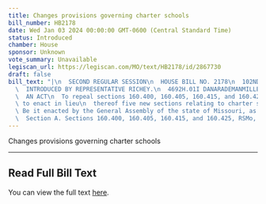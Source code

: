 ```yaml
---
title: Changes provisions governing charter schools
bill_number: HB2178
date: Wed Jan 03 2024 00:00:00 GMT-0600 (Central Standard Time)
status: Introduced
chamber: House
sponsor: Unknown
vote_summary: Unavailable
legiscan_url: https://legiscan.com/MO/text/HB2178/id/2867730
draft: false
bill_text: "|\n  SECOND REGULAR SESSION\n  HOUSE BILL NO. 2178\n  102ND GENERAL ASSEMBLY\n\
  \  INTRODUCED BY REPRESENTATIVE RICHEY.\n  4692H.01I DANARADEMANMILLER,ChiefClerk\n\
  \  AN ACT\n  To repeal sections 160.400, 160.405, 160.415, and 160.425, RSMo, and\
  \ to enact in lieu\n  thereof five new sections relating to charter schools.\n \
  \ Be it enacted by the General Assembly of the state of Missouri, as follows:\n\
  \  Section A. Sections 160.400, 160.405, 160.415, and 160.425, RSMo, are repealed"
---
```

Changes provisions governing charter schools

---

## Read Full Bill Text

You can view the full text [here](https://legiscan.com/MO/text/HB2178/id/2867730).

